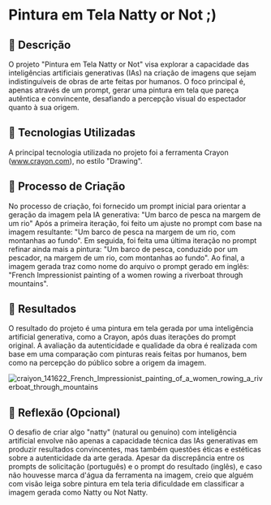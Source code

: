 # Pintura em Tela Natty or Not ;)

## 📒 Descrição
O projeto "Pintura em Tela Natty or Not" visa explorar a capacidade das inteligências artificiais generativas (IAs) na criação de imagens que sejam indistinguíveis de obras de arte feitas por humanos.
O foco principal é, apenas através de um prompt, gerar uma pintura em tela que pareça autêntica e convincente, desafiando a percepção visual do espectador quanto à sua origem.

## 🤖 Tecnologias Utilizadas
A principal tecnologia utilizada no projeto foi a ferramenta Crayon (www.crayon.com), no estilo "Drawing".

## 🧐 Processo de Criação
No processo de criação, foi fornecido um prompt inicial para orientar a geração da imagem pela IA generativa: "Um barco de pesca na margem de um rio"
Após a primeira iteração, foi feito um ajuste no prompt com base na imagem resultante: "Um barco de pesca na margem de um rio, com montanhas ao fundo". 
Em seguida, foi feita uma última iteração no prompt refinar ainda mais a pintura: "Um barco de pesca, conduzido por um pescador, na margem de um rio, com montanhas ao fundo".
Ao final, a imagem gerada traz como nome do arquivo o prompt gerado em inglês: "French Impressionist painting of a women rowing a riverboat through mountains".

## 🚀 Resultados
O resultado do projeto é uma pintura em tela gerada por uma inteligência artificial generativa, como a Crayon, após duas iterações do prompt original.
A avaliação da autenticidade e qualidade da obra é realizada com base em uma comparação com pinturas reais feitas por humanos, bem como na percepção do público sobre a origem da imagem.

![craiyon_141622_French_Impressionist_painting_of_a_women_rowing_a_riverboat_through_mountains](https://github.com/andredi01/lab-natty-or-not/assets/162837663/42fbdbb7-e120-468c-a9fb-cfd23c715cbd)



## 💭 Reflexão (Opcional)
O desafio de criar algo "natty" (natural ou genuíno) com inteligência artificial envolve não apenas a capacidade técnica das IAs generativas em produzir resultados convincentes, mas também questões éticas e estéticas sobre a autenticidade da arte gerada.
Apesar da discrepância entre os prompts de solicitação (português) e o prompt do resultado (inglês), e caso não houvesse marca d'água da ferramenta na imagem, creio que alguém com visão leiga sobre pintura em tela teria dificuldade em classificar a imagem gerada como Natty ou Not Natty.
